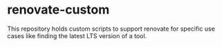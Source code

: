 # renovate-custom

This repository holds custom scripts to support renovate for specific use cases like finding the latest LTS version of a tool.
